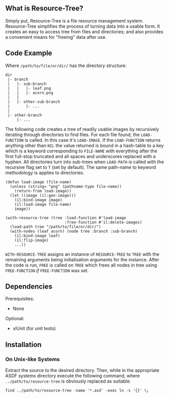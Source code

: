 ## What is Resource-Tree?

Simply put, Resource-Tree is a file resource management
system. Resource-Tree simplifies the process of turning data into a
usable form. It creates an easy to access tree from files and
directories; and also provides a convenient means for "freeing" data
after use.

## Code Example

Where `/path/to/file/or/dir/` has the directory structure:

    dir
     |- branch
     |   |- sub-branch
     |   |   |- leaf.png
     |   |   |- acorn.png
     |   |
     |   |- other-sub-branch
     |       |- ...
     |    
     |- other-branch
         |- ...

The following code creates a tree of readily usable images by
recursively iterating through directories to find files. For each
file found, the `LOAD-FUNCTION` is called. In this case it's
`LOAD-IMAGE`. If the `LOAD-FUNCTION` returns anything other than `NIL`
the value returned is bound in a hash-table to a key which is a
keyword corresponding to `FILE-NAME` with everything after the first
full-stop truncated and all spaces and underscores replaced with a
hyphen. All directories turn into sub-trees when `LOAD-PATH` is called
with the recursive flag set to `T` (set by default). The same
path-name to keyword methodology is applies to directories.

    (defun load-image (file-name)
      (unless (string= "png" (pathname-type file-name))
        (return-from load-image))
      (let ((image (il:gen-image)))
        (il:bind-image image)
        (il:load-image file-name)
        image))
    
    (with-resource-tree (tree :load-function #'load-image
                              :free-function #'il:delete-images)
      (load-path tree "/path/to/file/or/dir/")
      (with-nodes (leaf acorn) (node tree :branch :sub-branch)
        (il:bind-image leaf)
        (il:flip-image)
        ...))

`WITH-RESOURCE-TREE` assigns an instance of `RESOURCE-TREE` to `TREE`
with the remaining arguments being initialisation arguments for the
instance. After the code is run, `FREE` is called on `TREE` which
frees all nodes in tree using `FREE-FUNCTION` _if_ `FREE-FUNCTION` was
set.

## Dependencies

Prerequisites:

* None

Optional:

* xlUnit (for unit tests)

## Installation

### On Unix-like Systems

Extract the source to the desired directory. Then, while in the
appropriate ASDF systems directory execute the following command,
where `../path/to/resource-tree` is obviously replaced as suitable:

    find ../path/to/resource-tree -name '*.asd' -exec ln -s '{}' \;